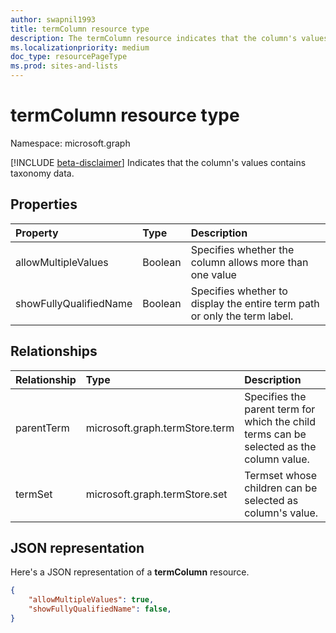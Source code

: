 ```yaml
---
author: swapnil1993
title: termColumn resource type
description: The termColumn resource indicates that the column's values contains taxonomy data.
ms.localizationpriority: medium
doc_type: resourcePageType
ms.prod: sites-and-lists
---
```


# termColumn resource type

Namespace: microsoft.graph

[!INCLUDE [beta-disclaimer](../../includes/beta-disclaimer.md)]
Indicates that the column's values contains taxonomy data.

## Properties

| Property               | Type                           | Description                                                               |
| :--------------------- | :----------------------------- | :------------------------------------------------------------------------ |
| allowMultipleValues    | Boolean                        | Specifies whether the column allows more than one value               |
| showFullyQualifiedName | Boolean                        | Specifies whether to display the entire term path or only the term label. |

## Relationships

| Relationship   | Type                      | Description
|:----------------|:--------------------------|:-------------------------------
| parentTerm     | microsoft.graph.termStore.term | Specifies the parent term for which the child terms can be selected as the column value.
| termSet      | microsoft.graph.termStore.set | Termset whose children can be selected as column's value.

## JSON representation

Here's a JSON representation of a **termColumn** resource.

<!-- { "blockType": "resource", "@odata.type": "microsoft.graph.termColumn" } -->

```json
{
    "allowMultipleValues": true,
    "showFullyQualifiedName": false,
}
```
